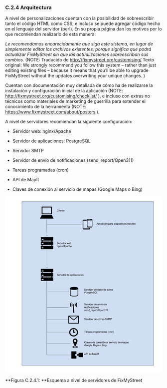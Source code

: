 ### C.2.4 Arquitectura

A nivel de personalizaciones cuentan con la posibilidad de sobreescribir tanto el código HTML como CSS, e incluso se puede agregar código hecho en el lenguaje del servidor (perl). En su propia página dan los motivos por lo que recomiendan realizarlo de esta manera: 

*Le recomendamos encarecidamente que siga este sistema, en lugar de simplemente editar los archivos existentes, porque significa que podrá actualizar FixMyStreet sin que las actualizaciones sobreescriban sus cambios.* (NOTE:  Traducido de http://fixmystreet.org/customising/ 
Texto original: We strongly recommend you follow this system – rather than just editing existing files – because it means that you’ll be able to upgrade FixMyStreet without the updates overwriting your unique changes. )

Cuentan con documentación muy detallada de cómo ha de realizarse la instalación y configuración inicial de la aplicación (NOTE:  http://fixmystreet.org/customising/checklist/ ), e incluso con extras no técnicos como materiales de marketing de guerrilla para extender el conocimiento de la herramienta (NOTE:  https://www.fixmystreet.com/about/posters ).

A nivel de servidores recomiendan la siguiente configuración: 

* Servidor web: nginx/Apache

* Servidor de aplicaciones: PostgreSQL 

* Servidor SMTP

* Servidor de envío de notificaciones (send_report/Open311)

* Tareas programadas (cron)

* API de MapIt

* Claves de conexión al servicio de mapas (Google Maps o Bing)

 

![image alt text](image_2.png)

**Figura C.2.4.1: **Esquema a nivel de servidores de FixMyStreet


